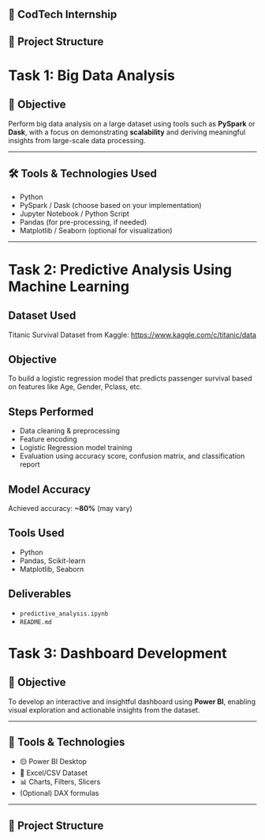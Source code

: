 ## 🚀 CodTech Internship 
## 📂 Project Structure
# Task 1: Big Data Analysis

## 📌 Objective
Perform big data analysis on a large dataset using tools such as **PySpark** or **Dask**, with a focus on demonstrating **scalability** and deriving meaningful insights from large-scale data processing.

---

## 🛠 Tools & Technologies Used
- Python
- PySpark / Dask (choose based on your implementation)
- Jupyter Notebook / Python Script
- Pandas (for pre-processing, if needed)
- Matplotlib / Seaborn (optional for visualization)

---

# Task 2: Predictive Analysis Using Machine Learning

## Dataset Used
Titanic Survival Dataset from Kaggle: https://www.kaggle.com/c/titanic/data

## Objective
To build a logistic regression model that predicts passenger survival based on features like Age, Gender, Pclass, etc.

## Steps Performed
- Data cleaning & preprocessing
- Feature encoding
- Logistic Regression model training
- Evaluation using accuracy score, confusion matrix, and classification report

## Model Accuracy
Achieved accuracy: **~80%** (may vary)

## Tools Used
- Python
- Pandas, Scikit-learn
- Matplotlib, Seaborn

## Deliverables
- `predictive_analysis.ipynb`
- `README.md`

# Task 3: Dashboard Development

## 📝 Objective
To develop an interactive and insightful dashboard using **Power BI**, enabling visual exploration and actionable insights from the dataset.

---

## 🚀 Tools & Technologies
- 🟡 Power BI Desktop
- 📁 Excel/CSV Dataset
- 📊 Charts, Filters, Slicers
- (Optional) DAX formulas

---

## 📂 Project Structure
